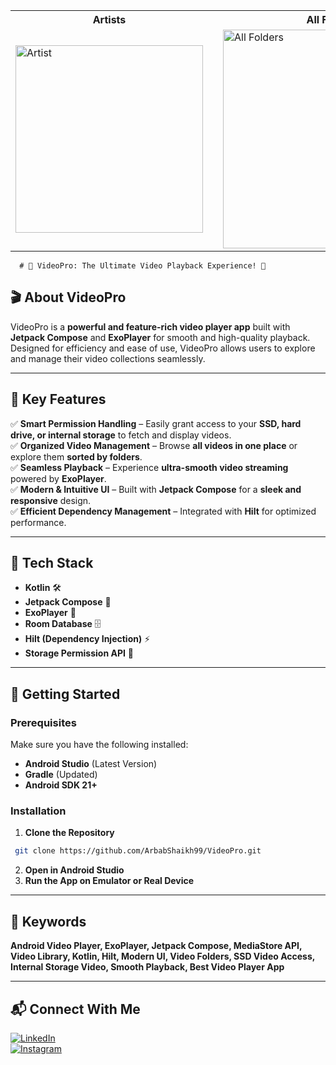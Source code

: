 <table>
  <tr>
    <th>Artists</th>
    <th style="width: 50px;"></th> <!-- Empty cell for spacing -->
    <th>All Folders</th>
    <th style="width: 50px;"></th> <!-- Empty cell for spacing -->
    <th>All Videos</th>
    <th style="width: 50px;"></th> <!-- Empty cell for spacing -->
  
  </tr>
  <tr>
    <td>
      <img src="https://github.com/user-attachments/assets/86b0d20f-811c-484f-99b5-1797f587e6d1" alt="Artist" width="300">
    </td>
    <td></td>
    <td>
      <img src="https://github.com/user-attachments/assets/492460e1-2d79-4ef5-94f4-48666a2555de" alt="All Folders" width="350">
    </td>
    <td></td>
    <td>   <img src="https://github.com/user-attachments/assets/ebc35bda-f11a-44f9-b557-c76b16e3a508" alt="All Videos" width="300">
    </td>
    </td>
  </tr>
</table>


      # 🚀 VideoPro: The Ultimate Video Playback Experience! 🎥


## 🎬 About VideoPro
VideoPro is a **powerful and feature-rich video player app** built with **Jetpack Compose** and **ExoPlayer** for smooth and high-quality playback. Designed for efficiency and ease of use, VideoPro allows users to explore and manage their video collections seamlessly.

---

## 🔹 Key Features
✅ **Smart Permission Handling** – Easily grant access to your **SSD, hard drive, or internal storage** to fetch and display videos.  
✅ **Organized Video Management** – Browse **all videos in one place** or explore them **sorted by folders**.  
✅ **Seamless Playback** – Experience **ultra-smooth video streaming** powered by **ExoPlayer**.  
✅ **Modern & Intuitive UI** – Built with **Jetpack Compose** for a **sleek and responsive** design.  
✅ **Efficient Dependency Management** – Integrated with **Hilt** for optimized performance.  

---


## 🔧 Tech Stack
- **Kotlin** 🛠️
- **Jetpack Compose** 🎨
- **ExoPlayer** 🎥
- **Room Database** 🗄️
- **Hilt (Dependency Injection)** ⚡
- **Storage Permission API** 📂

---

## 🚀 Getting Started
### Prerequisites
Make sure you have the following installed:
- **Android Studio** (Latest Version)
- **Gradle** (Updated)
- **Android SDK 21+**

### Installation
1. **Clone the Repository**
```bash
 git clone https://github.com/ArbabShaikh99/VideoPro.git
```
2. **Open in Android Studio**
3. **Run the App on Emulator or Real Device**

---

## 📌 Keywords
**Android Video Player, ExoPlayer, Jetpack Compose, MediaStore API, Video Library, Kotlin, Hilt, Modern UI, Video Folders, SSD Video Access, Internal Storage Video, Smooth Playback, Best Video Player App**

---

## 📬 Connect With Me
[![LinkedIn](https://img.shields.io/badge/LinkedIn-Connect-blue?style=for-the-badge&logo=linkedin)](https://www.linkedin.com/in/arbab-shaikh/)  
[![Instagram](https://img.shields.io/badge/Instagram-Follow-red?style=for-the-badge&logo=instagram)](https://www.instagram.com/application.developer_/)  


